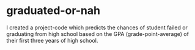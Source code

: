 # graduated-or-nah
I created a project-code which predicts the chances of student failed or graduating from high school based on the GPA (grade-point-average) of their first three years of high school.
